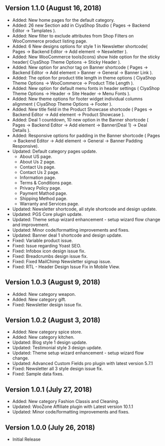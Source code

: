 ## Version 1.1.0 (August 16, 2018)
* Added: New home pages for the default category.
* Added: 26 new Section add in CiyaShop Studio ( Pages -> Backend Editor -> Tamplates ).
* Added: New filter to exclude attributes from Shop Filters on WooCommerce product listing page.
* Added: 6 New designs options for style 1 in Newsletter shortcode( Pages -> Backend Editor -> Add element -> Neswletter ).
* Added: New WooCommerce tools(Icons) show hide option for the sticky header( CiyaShop Theme Options -> Sticky Header ).
* Added: New option for anchor tag on Banner shortcode ( Pages -> Backend Editor -> Add element > Banner -> General -> Banner Link ).
* Added: The option for product title length in theme options ( CiyaShop Theme Options -> WooCommerce -> Product Title Length ).
* Added: New option for default menu fonts in header settings ( CiyaShop Theme Options -> Header -> Site Header -> Menu Fonts ). 
* Added: New theme options for footer widget individual columns alignment ( CiyaShop Theme Options -> Footer ).
* Added: New title field in the Product Showcase shortcode ( Pages -> Backend Editor -> Add element -> Product Showcase ). 
* Added: Deal 1 countdown, 10 new option in the Banner shortcode ( Pages -> Backend Editor -> Add element -> Banner(Deal 1) -> Deal Details ).
* Added: Responsive options for padding in the Banner shortcode ( Pages -> Backend Editor -> Add element -> General -> Banner Padding Responsive). 
* Updated: Default category pages update.
	- About US page.
	- About Us 2 page.
	- Contact Us page.
	- Contact Us 2 page.
	- Information page.
	- Terms & Conditions page.
	- Privacy Policy page.
	- Payment Mathod page.
	- Shipping Method page.
	- Warranty and Services page.
* Updated: Newsletter shortcode, all style shortcode and design update.
* Updated: PGS Core plugin update.
* Updated: Theme setup wizard enhancement - setup wizard flow change and improvement.
* Updated: Minor code/formatting improvements and fixes.
* Updated: Banner deal 1 shortcode and design update.
* Fixed: Variable product issue.
* Fixed: Issue regarding Yoast SEO.
* Fixed: Infobox icon design issue fix.
* Fixed: Breadcrumbs design issue fix.
* Fixed: Fixed MailChimp Newsletter signup issue.
* Fixed: RTL - Header Design Issue Fix in Mobile View.

## Version 1.0.3 (August 9, 2018)
* Added: New category weapon.
* Added: New category gift.
* Fixed: Newsletter design issue fix.

## Version 1.0.2 (August 3, 2018)
* Added: New category spice store.
* Added: New category kitchen.
* Updated: Blog style 1 design update.
* Updated: Testimonial style 3 design update.
* Updated: Theme setup wizard enhancement - setup wizard flow change.
* Updated: Advanced Custom Fields pro plugin with latest version 5.7.1
* Fixed: Newsletter all 3 style design issue fix.
* Fixed: Sample data fixes.

## Version 1.0.1 (July 27, 2018)
* Added: New category Fashion Classis and Cleaning.
* Updated: WooZone Affiliate plugin with Latest version 10.1.1
* Updated: Minor code/formatting improvements and fixes.

## Version 1.0.0 (July 26, 2018)
* Initial Release



